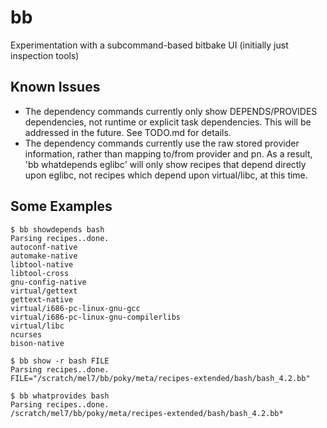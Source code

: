 bb
==

Experimentation with a subcommand-based bitbake UI (initially just inspection tools)

Known Issues
------------

- The dependency commands currently only show DEPENDS/PROVIDES dependencies,
  not runtime or explicit task dependencies. This will be addressed in the
  future. See TODO.md for details.
- The dependency commands currently use the raw stored provider information,
  rather than mapping to/from provider and pn. As a result, 'bb whatdepends
  eglibc' will only show recipes that depend directly upon eglibc, not recipes
  which depend upon virtual/libc, at this time.


Some Examples
-------------

    $ bb showdepends bash
    Parsing recipes..done.
    autoconf-native
    automake-native
    libtool-native
    libtool-cross
    gnu-config-native
    virtual/gettext
    gettext-native
    virtual/i686-pc-linux-gnu-gcc
    virtual/i686-pc-linux-gnu-compilerlibs
    virtual/libc
    ncurses
    bison-native

    $ bb show -r bash FILE
    Parsing recipes..done.
    FILE="/scratch/mel7/bb/poky/meta/recipes-extended/bash/bash_4.2.bb"

    $ bb whatprovides bash
    Parsing recipes..done.
    /scratch/mel7/bb/poky/meta/recipes-extended/bash/bash_4.2.bb*
